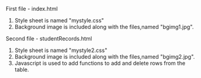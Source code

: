 First file - index.html

1. Style sheet is named "mystyle.css"
2. Background image is included along with the files,named "bgimg1.jpg".

Second file - studentRecords.html

1. Style sheet is named "mystyle2.css"
2. Background image is included along with the files,named "bgimg2.jpg".
3. Javascript is used to add functions to add and delete rows from the table.
